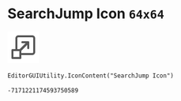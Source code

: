 # SearchJump Icon `64x64`
<img src="/img/SearchJump%20Icon.png" width=64 height=64>

``` CSharp
EditorGUIUtility.IconContent("SearchJump Icon")
```
```
-7171221174593750589
```
